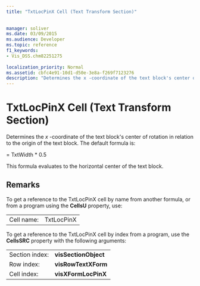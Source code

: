 ```yaml
---
title: "TxtLocPinX Cell (Text Transform Section)"
 
 
manager: soliver
ms.date: 03/09/2015
ms.audience: Developer
ms.topic: reference
f1_keywords:
- Vis_DSS.chm82251275
 
localization_priority: Normal
ms.assetid: cbfc4e91-10d1-d50e-3e8a-f269f7123276
description: "Determines the x -coordinate of the text block's center of rotation in relation to the origin of the text block. The default formula is:"
---
```


# TxtLocPinX Cell (Text Transform Section)

Determines the  *x*  -coordinate of the text block's center of rotation in relation to the origin of the text block. The default formula is: 
  
= TxtWidth \* 0.5
  
This formula evaluates to the horizontal center of the text block.
  
## Remarks

To get a reference to the TxtLocPinX cell by name from another formula, or from a program using the **CellsU** property, use: 
  
|||
|:-----|:-----|
| Cell name:  <br/> | TxtLocPinX  <br/> |
   
To get a reference to the TxtLocPinX cell by index from a program, use the **CellsSRC** property with the following arguments: 
  
|||
|:-----|:-----|
| Section index:  <br/> |**visSectionObject** <br/> |
| Row index:  <br/> |**visRowTextXForm** <br/> |
| Cell index:  <br/> |**visXFormLocPinX** <br/> |
   

